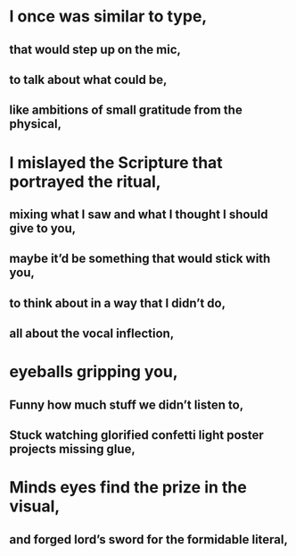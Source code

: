 # I once was similar to type,

## that would step up on the mic,

## to talk about what could be,

## like ambitions of small gratitude from the physical,

# I mislayed the Scripture that portrayed the ritual,

## mixing what I saw and what I thought I should give to you,

## maybe it’d be something that would stick with you,

## to think about in a way that I didn’t do,

## all about the vocal inflection,

# eyeballs gripping you,

## Funny how much stuff we didn’t listen to,

## Stuck watching glorified confetti light poster projects missing glue,

# Minds eyes find the prize in the visual,

## and forged lord’s sword for the formidable literal,
<!--stackedit_data:
eyJoaXN0b3J5IjpbLTE4NjU5MDMyNF19
-->